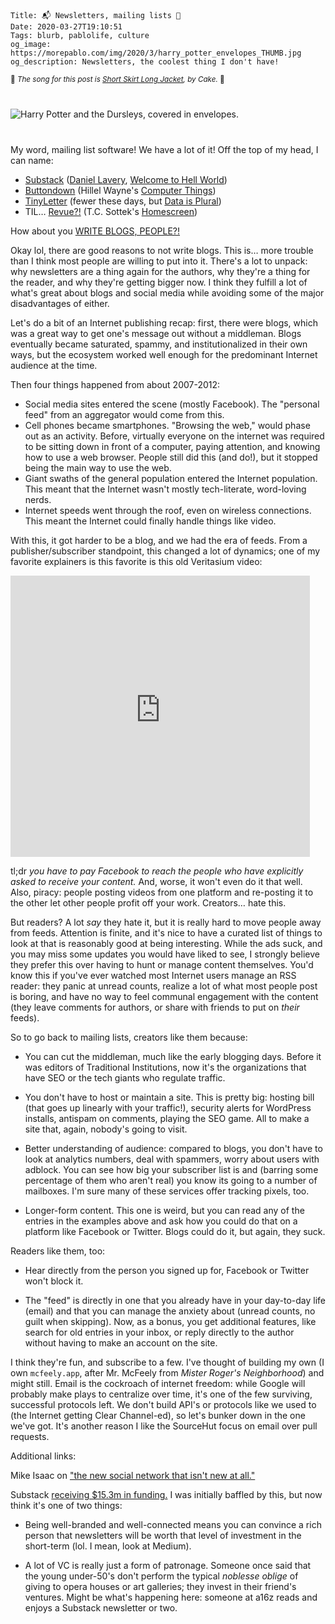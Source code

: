     Title: 📬 Newsletters, mailing lists 🧾
    Date: 2020-03-27T19:10:51
    Tags: blurb, pablolife, culture
    og_image: https://morepablo.com/img/2020/3/harry_potter_envelopes_THUMB.jpg
    og_description: Newsletters, the coolest thing I don't have!

<small>🎵 <em>The song for this post is <a href="https://www.youtube.com/watch?v=X5KmB8Laemg">Short Skirt Long Jacket</a>, by Cake.</em> 🎵</small>

<div class="caption-img-block" style="margin: 25px auto">
<img src="/img/2020/3/harry_potter_envelopes_THUMB.jpg" alt="Harry Potter and the Dursleys, covered in envelopes." style="margin: 15px auto;" />
</div>

My word, mailing list software! We have a lot of it! Off the top of my head, I
can name:

* [Substack][2] ([Daniel Lavery][9], [Welcome to Hell World][10])
* [Buttondown][4] (Hillel Wayne's [Computer Things][11])
* [TinyLetter][3] (fewer these days, but [Data is Plural][13])
* TIL… [Revue?!][1] (T.C. Sottek's [Homescreen][12])

How about you [WRITE BLOGS, PEOPLE?!][16]

Okay lol, there are good reasons to not write blogs. This is… more trouble than
I think most people are willing to put into it. There's a lot to unpack:
why newsletters are a thing again for the authors, why they're a thing for
the reader, and why they're getting bigger now. I think they fulfill a lot of
what's great about blogs and social media while avoiding some of the
major disadvantages of either.

Let's do a bit of an Internet publishing recap: first, there were blogs, which 
was a great way to get one's message out without a middleman. Blogs eventually
became saturated, spammy, and institutionalized in their own ways, but the
ecosystem worked well enough for the predominant Internet audience at the time.

Then four things happened from about 2007-2012:

- Social media sites entered the scene (mostly Facebook). The "personal feed"
  from an aggregator would come from this.
- Cell phones became smartphones. "Browsing the web," would phase out as an
  activity. Before, virtually everyone on the internet was required to be
  sitting down in front of a computer, paying attention, and knowing how to use
  a web browser. People still did this (and do!), but it stopped being the main
  way to use the web.
- Giant swaths of the general population entered the Internet population. This
  meant that the Internet wasn't mostly tech-literate, word-loving nerds.
- Internet speeds went through the roof, even on wireless connections. This
  meant the Internet could finally handle things like video.

With this, it got harder to be a blog, and we had the era of feeds.
From a publisher/subscriber standpoint, this changed a lot of dynamics; one of
my favorite explainers is this favorite is this old Veritasium video:

<iframe width="800" height="450" style="display: block; max-width: 95%" src="https://www.youtube-nocookie.com/embed/oVfHeWTKjag" frameborder="0" allow="accelerometer; autoplay; encrypted-media; gyroscope; picture-in-picture" allowfullscreen></iframe>

tl;dr _you have to pay Facebook to reach the people who have explicitly asked to
receive your content._ And, worse, it won't even do it that well. Also, piracy:
people posting videos from one platform and re-posting it to the other let other
people profit off your work. Creators… hate this.

But readers? A lot _say_ they hate it, but it is really hard to move people
away from feeds. Attention is finite, and it's nice to have a curated list of
things to look at that is reasonably good at being interesting. While the ads
suck, and you may miss some updates you would have liked to see, I strongly
believe they prefer this over having to hunt or manage content themselves.
You'd know this if you've ever watched most Internet users manage an RSS
reader: they panic at unread counts, realize a lot of what most people post is
boring, and have no way to feel communal engagement with the content (they leave
comments for authors, or share with friends to put on _their_ feeds).

So to go back to mailing lists, creators like them because:

- You can cut the middleman, much like the early blogging days. Before it was
  editors of Traditional Institutions, now it's the organizations that have SEO
  or the tech giants who regulate traffic.

- You don't have to host or maintain a site. This is pretty big: hosting bill
  (that goes up linearly with your traffic!), security alerts for WordPress
  installs, antispam on comments, playing the SEO game. All to make a site that,
  again, nobody's going to visit.

- Better understanding of audience: compared to blogs, you don't have to look at
  analytics numbers, deal with spammers, worry about users with adblock. You can
  see how big your subscriber list is and (barring some percentage of them who
  aren't real) you know its going to a number of mailboxes. I'm sure many of
  these services offer tracking pixels, too.

- Longer-form content. This one is weird, but you can read any of the entries
  in the examples above and ask how you could do that on a platform like
  Facebook or Twitter. Blogs could do it, but again, they suck.

Readers like them, too:

- Hear directly from the person you signed up for, Facebook or Twitter won't
  block it.

- The "feed" is directly in one that you already have in your day-to-day life
  (email) and that you can manage the anxiety about (unread counts, no guilt
  when skipping). Now, as a bonus, you get additional features, like search for
  old entries in your inbox, or reply directly to the author without having to
  make an account on the site.

I think they're fun, and subscribe to a few. I've thought of building my own (I
own `mcfeely.app`, after Mr. McFeely from _Mister Roger's Neighborhood_) and
might still. Email is the cockroach of internet freedom: while Google will
probably make plays to centralize over time, it's one of the few surviving,
successful protocols left. We don't build API's or protocols like we used to
(the Internet getting Clear Channel-ed), so let's bunker down in the one we've
got. It's another reason I like the SourceHut focus on email over pull requests.

Additional links:

Mike Isaac on ["the new social network that isn't new at all."][14]

Substack [receiving $15.3m in funding.][15] I was initially baffled by this, but
now think it's one of two things:

- Being well-branded and well-connected means you can convince a rich person
  that newsletters will be worth that level of investment in the short-term
  (lol. I mean, look at Medium).

- A lot of VC is really just a form of patronage. Someone once said that the
  young under-50's don't perform the typical _noblesse oblige_ of giving to
  opera houses or art galleries; they invest in their friend's ventures. Might
  be what's happening here: someone at a16z reads and enjoys a Substack
  newsletter or two.

   [1]: https://www.getrevue.co/
   [2]: https://substack.com/
   [3]: https://tinyletter.com/
   [4]: https://buttondown.email/
   [9]: https://www.shatnerchatner.com/
   [10]: https://luke.substack.com/
   [11]: https://buttondown.email/hillelwayne/archive
   [12]: https://www.getrevue.co/profile/homescreen
   [13]: https://tinyletter.com/data-is-plural/archive
   [14]: https://www.nytimes.com/2019/03/19/technology/new-social-network-email-newsletter.html
   [15]: https://techcrunch.com/2019/07/16/substack-series-a/
   [16]: /2013/11/blogging-solutions.html
